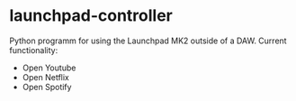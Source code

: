# launchpad-controller
Python programm for using the Launchpad MK2 outside of a DAW. 
Current functionality:
  - Open Youtube
  - Open Netflix
  - Open Spotify
  
